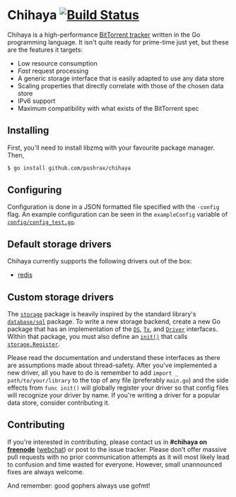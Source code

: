 # Chihaya [![Build Status](https://travis-ci.org/pushrax/chihaya.png?branch=master)](https://travis-ci.org/pushrax/chihaya)

Chihaya is a high-performance [BitTorrent tracker](http://en.wikipedia.org/wiki/BitTorrent_tracker)
written in the Go programming language. It isn't quite ready for prime-time
just yet, but these are the features it targets:

- Low resource consumption
- *Fast* request processing
- A generic storage interface that is easily adapted to use any data store
- Scaling properties that directly correlate with those of the chosen data store
- IPv6 support
- Maximum compatibility with what exists of the BitTorrent spec


## Installing

First, you'll need to install libzmq with your favourite package manager. Then,

```sh
$ go install github.com/pushrax/chihaya
```

## Configuring

Configuration is done in a JSON formatted file specified with the `-config`
flag. An example configuration can be seen in the `exampleConfig` variable of
[`config/config_test.go`](https://github.com/pushrax/chihaya/blob/master/config/config_test.go).

## Default storage drivers

Chihaya currently supports the following drivers out of the box:

* [redis](http://redis.io)

## Custom storage drivers

The [`storage`] package is heavily inspired by the standard library's
[`database/sql`] package. To write a new storage backend, create a new Go
package that has an implementation of the [`DS`], [`Tx`], and [`Driver`]
interfaces. Within that package, you must also define an [`init()`] that calls
[`storage.Register`].

[`storage`]: http://godoc.org/github.com/pushrax/chihaya/storage
[`database/sql`]: http://godoc.org/database/sql
[`DS`]: http://godoc.org/github.com/pushrax/chihaya/storage#DS
[`Tx`]: http://godoc.org/github.com/pushrax/chihaya/storage#Tx
[`Driver`]: http://godoc.org/github.com/pushrax/chihaya/storage#Driver
[`init()`]: http://golang.org/ref/spec#Program_execution
[`storage.Register`]: http://godoc.org/github.com/pushrax/chihaya/storage#Register

Please read the documentation and understand these interfaces as there are
assumptions made about thread-safety. After you've implemented a new driver,
all you have to do is remember to add `import _ path/to/your/library` to the
top of any file (preferably `main.go`) and the side effects from `func init()`
will globally register your driver so that config files will recognize your
driver by name. If you're writing a driver for a popular data store, consider
contributing it.


## Contributing

If you're interested in contributing, please contact us in **#chihaya on
[freenode]** ([webchat]) or post to the issue tracker. Please don't offer
massive pull requests with no prior communication attempts as it will most
likely lead to confusion and time wasted for everyone.  However, small
unannounced fixes are always welcome.

[freenode]: http://freenode.net
[webchat]: http://webchat.freenode.net?channels=chihaya

And remember: good gophers always use gofmt!
